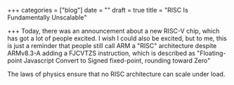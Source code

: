 +++
categories = ["blog"]
date = ""
draft = true
title = "RISC Is Fundamentally Unscalable"

+++
Today, there was an announcement about a new RISC-V chip, which has got a lot of people excited. I wish I could also be excited, but to me, this is just a reminder that people still call ARM a "RISC" architecture despite ARMv8.3-A adding a FJCVTZS instruction, which is described as "Floating-point Javascript Convert to Signed fixed-point, rounding toward Zero"

The laws of physics ensure that no RISC architecture can scale under load.